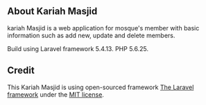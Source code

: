 ## About Kariah Masjid

kariah Masjid is a web application for mosque's member with basic information such as add new, update and delete members.

Build using Laravel framework 5.4.13. PHP 5.6.25.

## Credit

This Kariah Masjid is using open-sourced framework [The Laravel framework](https://laravel.com/) under the [MIT license](http://opensource.org/licenses/MIT).
